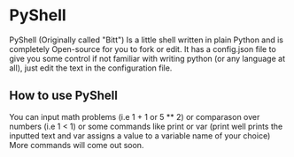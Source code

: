 # PyShell
PyShell (Originally called "Bitt") Is a little shell written in plain Python and is completely Open-source for you to fork or edit.
It has a config.json file to give you some control if not familiar with writing python (or any language at all), just edit the text in the configuration file.
## How to use PyShell
You can input math problems (i.e 1 + 1 or 5 ** 2) or comparason over numbers (i.e 1 < 1) or some commands like print or var (print well prints the inputted text and var assigns a value to a variable name of your choice)
More commands will come out soon.

